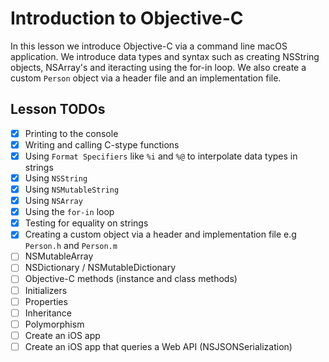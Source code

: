 # Introduction to Objective-C 

In this lesson we introduce Objective-C via a command line macOS application. We introduce data types and syntax such as creating NSString objects, NSArray's and iteracting using the for-in loop. We also create a custom `Person` object via a header file and an implementation file. 

## Lesson TODOs 

- [x] Printing to the console 
- [x] Writing and calling C-stype functions 
- [x] Using `Format Specifiers` like `%i` and `%@` to interpolate data types in strings
- [x] Using `NSString`
- [x] Using `NSMutableString`
- [x] Using `NSArray`
- [x] Using the `for-in` loop 
- [x] Testing for equality on strings 
- [x] Creating a custom object via a header and implementation file e.g `Person.h` and `Person.m`
- [ ] NSMutableArray
- [ ] NSDictionary / NSMutableDictionary
- [ ] Objective-C methods (instance and class methods)
- [ ] Initializers
- [ ] Properties
- [ ] Inheritance
- [ ] Polymorphism
- [ ] Create an iOS app
- [ ] Create an iOS app that queries a Web API (NSJSONSerialization)
